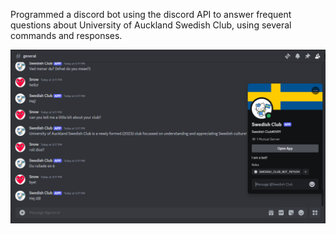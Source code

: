 Programmed a discord bot using the discord API to answer frequent questions about 
University of Auckland Swedish Club, using several commands and responses.

![screenshot](swedishbotss.png)

